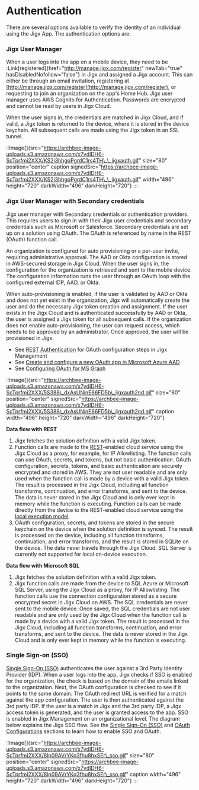 # Authentication

There are several options available to verify the identity of an individual using the Jigx App. The authentication options are:

### Jigx User Manager

When a user logs into the app on a mobile device, they need to be :Link\[registered]{href="http://manage.jigx.com/register" newTab="true" hasDisabledNofollow="false"} in Jigx and assigned a Jigx account. This can either be through an email invitation, registering at [http://manage.jigx.com/register](http://manage.jigx.com/register), or requesting to join an organization on the app's Home Hub. Jigx user manager uses AWS Cognito for Authentication. Passwords are encrypted and cannot be read by users in Jigx Cloud.

When the user signs in, the credentials are matched in Jigx Cloud, and if valid, a Jigx token is returned to the device, where it is stored in the device keychain. All subsequent calls are made using the Jigx token in an SSL tunnel.

::Image\[]{src="https://archbee-image-uploads.s3.amazonaws.com/x7vdIDH6-ScTprfmi2XXX/KS2j3hhgoPgrdC1rs4TH\_\_jigxauth.gif" size="80" position="center" caption signedSrc="https://archbee-image-uploads.s3.amazonaws.com/x7vdIDH6-ScTprfmi2XXX/KS2j3hhgoPgrdC1rs4TH\_\_jigxauth.gif" width="496" height="720" darkWidth="496" darkHeight="720"} :::

### Jigx User Manager with Secondary credentials

Jigx user manager with Secondary credentials or authentication providers. This requires users to sign in with their Jigx user credentials and secondary credentials such as Microsoft or Salesforce. Secondary credentials are set up on a solution using OAuth. The OAuth is referenced by name in the REST (OAuth) function call.

An organization is configured for auto provisioning or a per-user invite, requiring administrative approval. The AAD or Okta configuration is stored in AWS-secured storage in Jigx Cloud. When the user signs in, the configuration for the organization is retrieved and sent to the mobile device. The configuration information runs the user through an OAuth loop with the configured external IDP, AAD, or Okta.

When auto-provisioning is enabled, if the user is validated by AAD or Okta and does not yet exist in the organization, Jigx will automatically create the user and do the necessary Jigx token creation and assignment. If the user exists in the Jigx Cloud and is authenticated successfully by AAD or Okta, the user is assigned a Jigx token for all subsequent calls. If the organization does not enable auto-provisioning, the user can request access, which needs to be approved by an administrator. Once approved, the user will be provisioned in Jigx.

* See [REST Authentication](../building-apps-with-jigx/data/data-providers/rest/rest-authentication.md) for OAuth configuration steps in Jigx Management
* See [Create and configure a new OAuth app in Microsoft Azure AAD](../building-apps-with-jigx/data/data-providers/rest/microsoft-graph-oauth/configuring-oauth-for-ms-graph/create-and-configure-a-new-oauth-app-in-microsoft-azure-aad.md)
* See [Configuring OAuth for MS Graph](../building-apps-with-jigx/data/data-providers/rest/microsoft-graph-oauth/configuring-oauth-for-ms-graph/configuring-oauth-for-ms-graph.md)

::Image\[]{src="https://archbee-image-uploads.s3.amazonaws.com/x7vdIDH6-ScTprfmi2XXX/5S388\_dxAsUNinE66FD5b\_jigxauth2nd.gif" size="80" position="center" signedSrc="https://archbee-image-uploads.s3.amazonaws.com/x7vdIDH6-ScTprfmi2XXX/5S388\_dxAsUNinE66FD5b\_jigxauth2nd.gif" caption width="496" height="720" darkWidth="496" darkHeight="720"}

**Data flow with REST**

1. Jigx fetches the solution definition with a valid Jigx token.
2. Function calls are made to the [REST](../building-apps-with-jigx/data/data-providers/rest/rest.md)-enabled cloud service using the Jigx Cloud as a proxy, for example, for IP Allowlisting. The function calls can use OAuth, secrets, and tokens, but not basic authentication. OAuth configuration, secrets, tokens, and basic authentication are securely encrypted and stored in AWS. They are not user readable and are only used when the function call is made by a device with a valid Jigx token. The result is processed in the Jigx Cloud, including all function transforms, continuation, and error transforms, and sent to the device. The data is never stored in the Jigx Cloud and is only ever kept in memory while the function is executing. Function calls can be made directly from the device to the REST-enabled cloud service using the [local execution model](../building-apps-with-jigx/data/data-providers/rest/local-rest-calls.md).
3. OAuth configuration, secrets, and tokens are stored in the secure keychain on the device when the solution definition is synced. The result is processed on the device, including all function transforms, continuation, and error transforms, and the result is stored in SQLite on the device. The data never travels through the Jigx Cloud. SQL Server is currently not supported for local on-device execution.

**Data flow with Microsoft SQL**

1. Jigx fetches the solution definition with a valid Jigx token.
2. Jigx function calls are made from the device to SQL Azure or Microsoft SQL Server, using the Jigx Cloud as a proxy, for IP Allowlisting. The function calls use the connection configuration stored as a secure encrypted secret in Jigx Cloud on AWS. The SQL credentials are never sent to the mobile device. Once saved, the SQL credentials are not user readable and are only used by the Jigx Cloud when the function call is made by a device with a valid Jigx token. The result is processed in the Jigx Cloud, including all function transforms, continuation, and error transforms, and sent to the device. The data is never stored in the Jigx Cloud and is only ever kept in memory while the function is executing.&#x20;

### Single Sign-on (SSO)

[Single Sign-On (SSO)](../administration/organization-settings/single-sign-on-_sso_.md) authenticates the user against a 3rd Party Identity Provider (IDP). When a user logs into the app, Jigx checks if SSO is enabled for the organization, the check is based on the domain of the emails linked to the organization. Next, the OAuth configuration is checked to see if it points to the same domain. The OAuth redirect URL is verified for a match against the app configuration. The user is then authenticated against the 3rd party IDP. If the user is a match in Jigx and the 3rd party IDP, a Jigx access token is generated, and the user is granted access to the app. SSO is enabled in Jigx Management on an organizational level. The diagram below explains the Jigx SSO flow. See the [Single Sign-On (SSO)](../administration/organization-settings/single-sign-on-_sso_.md) and [OAuth Configurations](../administration/organization-settings/oauth-configurations.md) sections to learn how to enable SSO and OAuth.

::Image\[]{src="https://archbee-image-uploads.s3.amazonaws.com/x7vdIDH6-ScTprfmi2XXX/8lp09AVrYKq3fhu8hxSEr\_sso.gif" size="80" position="center" signedSrc="https://archbee-image-uploads.s3.amazonaws.com/x7vdIDH6-ScTprfmi2XXX/8lp09AVrYKq3fhu8hxSEr\_sso.gif" caption width="496" height="720" darkWidth="496" darkHeight="720"} :::
